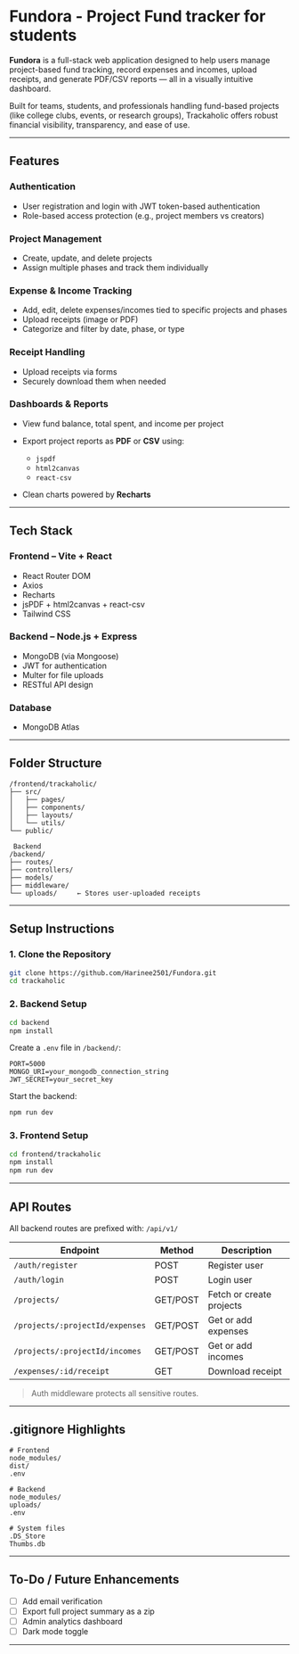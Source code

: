 #  Fundora - Project Fund tracker for students

**Fundora** is a full-stack web application designed to help users manage project-based fund tracking, record expenses and incomes, upload receipts, and generate PDF/CSV reports — all in a visually intuitive dashboard.

Built for teams, students, and professionals handling fund-based projects (like college clubs, events, or research groups), Trackaholic offers robust financial visibility, transparency, and ease of use.

---

## Features

### Authentication

* User registration and login with JWT token-based authentication
* Role-based access protection (e.g., project members vs creators)

### Project Management

* Create, update, and delete projects
* Assign multiple phases and track them individually

### Expense & Income Tracking

* Add, edit, delete expenses/incomes tied to specific projects and phases
* Upload receipts (image or PDF)
* Categorize and filter by date, phase, or type

### Receipt Handling

* Upload receipts via forms
* Securely download them when needed

### Dashboards & Reports

* View fund balance, total spent, and income per project
* Export project reports as **PDF** or **CSV** using:

  * `jspdf`
  * `html2canvas`
  * `react-csv`
* Clean charts powered by **Recharts**

---

## Tech Stack

### Frontend – Vite + React

* React Router DOM
* Axios
* Recharts
* jsPDF + html2canvas + react-csv
* Tailwind CSS

### Backend – Node.js + Express

* MongoDB (via Mongoose)
* JWT for authentication
* Multer for file uploads
* RESTful API design

### Database

* MongoDB Atlas

---

## Folder Structure

```
/frontend/trackaholic/
├── src/
│   ├── pages/
│   ├── components/
│   ├── layouts/
│   └── utils/
└── public/

 Backend
/backend/
├── routes/
├── controllers/
├── models/
├── middleware/
└── uploads/     ← Stores user-uploaded receipts
```

---

## Setup Instructions

### 1. Clone the Repository

```bash
git clone https://github.com/Harinee2501/Fundora.git
cd trackaholic
```

### 2. Backend Setup

```bash
cd backend
npm install
```

Create a `.env` file in `/backend/`:

```env
PORT=5000
MONGO_URI=your_mongodb_connection_string
JWT_SECRET=your_secret_key
```

Start the backend:

```bash
npm run dev
```

### 3. Frontend Setup

```bash
cd frontend/trackaholic
npm install
npm run dev
```

---

## API Routes

All backend routes are prefixed with: `/api/v1/`

| Endpoint                        | Method   | Description              |
| ------------------------------- | -------- | ------------------------ |
| `/auth/register`                | POST     | Register user            |
| `/auth/login`                   | POST     | Login user               |
| `/projects/`                    | GET/POST | Fetch or create projects |
| `/projects/:projectId/expenses` | GET/POST | Get or add expenses      |
| `/projects/:projectId/incomes`  | GET/POST | Get or add incomes       |
| `/expenses/:id/receipt`         | GET      | Download receipt         |

> Auth middleware protects all sensitive routes.

---

## .gitignore Highlights

```gitignore
# Frontend
node_modules/
dist/
.env

# Backend
node_modules/
uploads/
.env

# System files
.DS_Store
Thumbs.db
```

---

## To-Do / Future Enhancements

* [ ] Add email verification
* [ ] Export full project summary as a zip
* [ ] Admin analytics dashboard
* [ ] Dark mode toggle 

---
